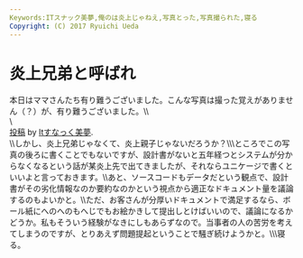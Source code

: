 ```yaml
---
Keywords:ITスナック美夢,俺のは炎上じゃねえ,写真とった,写真撮られた,寝る
Copyright: (C) 2017 Ryuichi Ueda
---
```


# <!--:ja-->炎上兄弟と呼ばれ<!--:-->
<!--:ja-->本日はママさんたち有り難うございました。こんな写真は撮った覚えがありません（？）が、有り難うございました。\\<div id="fb-root"></div> <script>(function(d, s, id) { var js, fjs = d.getElementsByTagName(s)[0]; if (d.getElementById(id)) return; js = d.createElement(s); js.id = id; js.src = "//connect.facebook.net/ja_JP/all.js#xfbml=1"; fjs.parentNode.insertBefore(js, fjs); }(document, 'script', 'facebook-jssdk'));</script>\<div class="fb-post" data-href="https://www.facebook.com/photo.php?fbid=539138516203981&amp;set=a.539009186216914.1073741828.400106190107215&amp;type=1" data-width="466"><div class="fb-xfbml-parse-ignore"><a href="https://www.facebook.com/photo.php?fbid=539138516203981&amp;set=a.539009186216914.1073741828.400106190107215&amp;type=1">投稿</a> by <a href="https://www.facebook.com/snackvim">Itすなっく美夢</a>.</div></div>\\しかし、炎上兄弟じゃなくて、炎上親子じゃないだろうか？\\\ところでこの写真の後ろに書くことでもないですが、設計書がないと五年経つとシステムが分からなくなるという話が某炎上先で出てきましたが、それならユニケージで書くといいよと言っておきます。\\あと、ソースコードもデータだという観点で、設計書がその劣化情報なのか要約なのかという視点から適正なドキュメント量を議論するのもよいかと。\\ただ、お客さんが分厚いドキュメントで満足するなら、ボール紙にへのへのもへじでもお絵かきして提出しとけばいいので、議論になるかどうか。私もそういう経験がなきにしもあらずなので。当事者の人の苦労を考えてしまうのですが、とりあえず問題提起ということで騒ぎ続けようかと。\\\寝る。
